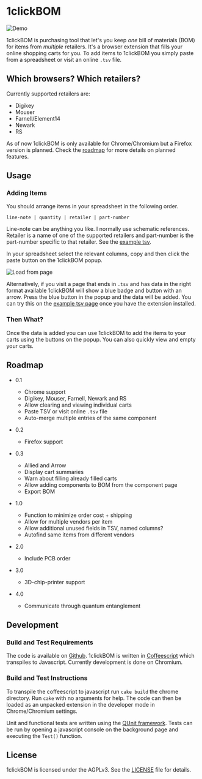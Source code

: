 # 1clickBOM #

![Demo](https://raw.githubusercontent.com/monostable/1clickBOM/master/readme_images/demo.gif)

1clickBOM is purchasing tool that let's you keep _one_ bill of materials (BOM)
for items from _multiple_ retailers. It's a browser extension that fills your
online shopping carts for you. To add items to 1clickBOM you simply paste from
a spreadsheet or visit an online `.tsv` file.

## Which browsers? Which retailers? ##

Currently supported retailers are:

* Digikey
* Mouser
* Farnell/Element14
* Newark
* RS

As of now 1clickBOM is only available for Chrome/Chromium but a Firefox version
is planned.  Check the [roadmap][1] for more details on planned features.

## Usage ##

### Adding Items ###

You should arrange items in your spreadsheet in the following order.

    line-note | quantity | retailer | part-number

Line-note can be anything you like. I normally use schematic references.
Retailer is a name of one of the supported retailers and part-number is the
part-number specific to that retailer. See the [example tsv][2].

In your spreadsheet select the relevant columns, copy and then click the paste
button on the 1clickBOM popup.

![Load from page](https://raw.githubusercontent.com/monostable/1clickBOM/master/readme_images/load_from_page.png)

Alternatively, if you visit a page that ends in `.tsv` and has data in the
right format available 1clickBOM will show a blue badge and button with an
arrow. Press the blue button in the popup and the data will be added. You can
try this on the [example tsv page][2] once you have the extension installed.

### Then What? ###

Once the data is added you can use 1clickBOM to add the items to your carts
using the buttons on the popup. You can also quickly view and empty your carts.

## Roadmap ##

* 0.1
    * Chrome support
    * Digikey, Mouser, Farnell, Newark and RS
    * Allow clearing and viewing individual carts
    * Paste TSV or visit online `.tsv` file
    * Auto-merge multiple entries of the same component

* 0.2
    * Firefox support

* 0.3
    * Allied and Arrow
    * Display cart summaries
    * Warn about filling already filled carts
    * Allow adding components to BOM from the component page
    * Export BOM

* 1.0
    * Function to minimize order cost + shipping
    * Allow for multiple vendors per item
    * Allow additional unused fields in TSV, named columns?
    * Autofind same items from different vendors

* 2.0
    * Include PCB order

* 3.0
    * 3D-chip-printer support

* 4.0
    * Communicate through quantum entanglement

## Development ##

### Build and Test Requirements ###

The code is available on [Github][7]. 1clickBOM is written in [Coffeescript][4]
which transpiles to Javascript.  Currently development is done on Chromium.

### Build and Test Instructions ###

To transpile the coffeescript to javascript run `cake build` the chrome
directory. Run `cake` with no arguments for help. The code can then be loaded
as an unpacked extension in the developer mode in Chrome/Chromium settings.

Unit and functional tests are written using the [QUnit framework][5]. Tests
can be run by opening a javascript console on the background page and executing
the `Test()` function.

## License ##

1clickBOM is licensed under the AGPLv3. See the [LICENSE][6] file for details.

[1]:#roadmap
[2]:https://github.com/monostable/1clickBOM/blob/master/chrome/data/example.tsv
[3]:https://github.com/monostable/1clickBOM/blob/master/chrome/html/test.html
[4]:http://coffeescript.org
[5]:https://qunitjs.com/
[6]:https://github.com/monostable/1clickBOM/blob/master/LICENSE
[7]:https://github.com/monostable/1clickBOM

